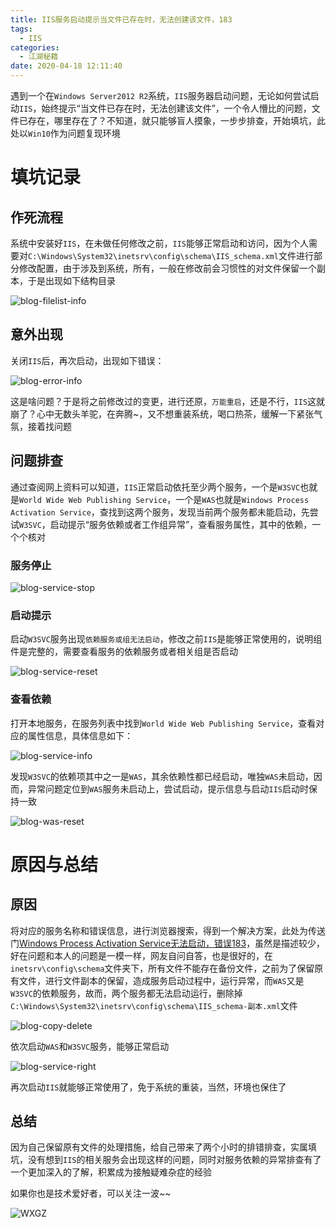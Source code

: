 ```yaml
---
title: IIS服务启动提示当文件已存在时，无法创建该文件，183
tags:
  - IIS
categories:
  - 江湖秘籍
date: 2020-04-18 12:11:40
---
```



遇到一个在`Windows Server2012 R2`系统，`IIS`服务器启动问题，无论如何尝试启动`IIS`，始终提示“当文件已存在时，无法创建该文件”，一个令人懵比的问题，文件已存在，哪里存在了？不知道，就只能够盲人摸象，一步步排查，开始填坑，此处以`Win10`作为问题复现环境

<!--more-->

# 填坑记录

## 作死流程

系统中安装好`IIS`，在未做任何修改之前，`IIS`能够正常启动和访问，因为个人需要对`C:\Windows\System32\inetsrv\config\schema\IIS_schema.xml`文件进行部分修改配置，由于涉及到系统，所有，一般在修改前会习惯性的对文件保留一个副本，于是出现如下结构目录

![blog-filelist-info](https://file.budbud.cn/ggcyblog/blog-iis-intelsrv/blog-filelist-info.png)

## 意外出现

关闭`IIS`后，再次启动，出现如下错误：

![blog-error-info](https://file.budbud.cn/ggcyblog/blog-iis-intelsrv/blog-error-info.png)

这是啥问题？于是将之前修改过的变更，进行还原，`万能重启`，还是不行，`IIS`这就崩了？心中无数头羊驼，在奔腾~，又不想重装系统，喝口热茶，缓解一下紧张气氛，接着找问题

## 问题排查

通过查阅网上资料可以知道，`IIS`正常启动依托至少两个服务，一个是`W3SVC`也就是`World Wide Web Publishing Service`，一个是`WAS`也就是`Windows Process Activation Service`，查找到这两个服务，发现当前两个服务都未能启动，先尝试`W3SVC`，启动提示“服务依赖或者工作组异常”，查看服务属性，其中的依赖，一个个核对

### 服务停止

![blog-service-stop](https://file.budbud.cn/ggcyblog/blog-iis-intelsrv/blog-service-stop.png)

### 启动提示

启动`W3SVC`服务出现`依赖服务或组无法启动`，修改之前`IIS`是能够正常使用的，说明组件是完整的，需要查看服务的依赖服务或者相关组是否启动

![blog-service-reset](https://file.budbud.cn/ggcyblog/blog-iis-intelsrv/blog-service-reset.png)

### 查看依赖

打开本地服务，在服务列表中找到`World Wide Web Publishing Service`，查看对应的属性信息，具体信息如下：

![blog-service-info](https://file.budbud.cn/ggcyblog/blog-iis-intelsrv/blog-service-info.png)

发现`W3SVC`的依赖项其中之一是`WAS`，其余依赖性都已经启动，唯独`WAS`未启动，因而，异常问题定位到`WAS`服务未启动上，尝试启动，提示信息与启动`IIS`启动时保持一致

![blog-was-reset](https://file.budbud.cn/ggcyblog/blog-iis-intelsrv/blog-was-reset.png)

# 原因与总结

##  原因

将对应的服务名称和错误信息，进行浏览器搜索，得到一个解决方案，此处为传送门[Windows Process Activation Service无法启动，错误183](https://zhidao.baidu.com/question/1175774999664015139.html)，虽然是描述较少，好在问题和本人的问题是一模一样，网友自问自答，也是很好的，在`inetsrv\config\schema`文件夹下，所有文件不能存在备份文件，之前为了保留原有文件，进行文件副本的保留，造成服务启动过程中，运行异常，而`WAS`又是`W3SVC`的依赖服务，故而，两个服务都无法启动运行，删除掉`C:\Windows\System32\inetsrv\config\schema\IIS_schema-副本.xml`文件

![blog-copy-delete](https://file.budbud.cn/ggcyblog/blog-iis-intelsrv/blog-copy-delete.png)

依次启动`WAS`和`W3SVC`服务，能够正常启动

![blog-service-right](https://file.budbud.cn/ggcyblog/blog-iis-intelsrv/blog-service-right.png)

再次启动`IIS`就能够正常使用了，免于系统的重装，当然，环境也保住了

## 总结

因为自己保留原有文件的处理措施，给自己带来了两个小时的排错排查，实属填坑，没有想到`IIS`的相关服务会出现这样的问题，同时对服务依赖的异常排查有了一个更加深入的了解，积累成为接触疑难杂症的经验

如果你也是技术爱好者，可以关注一波~~

![WXGZ](https://file.budbud.cn/ggcyblog/images/WXGZ.jpg)
